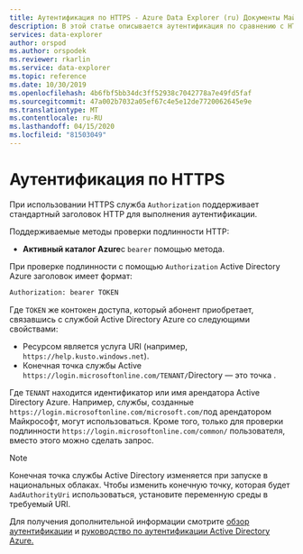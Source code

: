 ```yaml
---
title: Аутентификация по HTTPS - Azure Data Explorer (ru) Документы Майкрософт
description: В этой статье описывается аутентификация по сравнению с HTTPS в Azure Data Explorer.
services: data-explorer
author: orspod
ms.author: orspodek
ms.reviewer: rkarlin
ms.service: data-explorer
ms.topic: reference
ms.date: 10/30/2019
ms.openlocfilehash: 4b6fbf5bb34dc3ff52938c7042778a7e49fd5faf
ms.sourcegitcommit: 47a002b7032a05ef67c4e5e12de7720062645e9e
ms.translationtype: MT
ms.contentlocale: ru-RU
ms.lasthandoff: 04/15/2020
ms.locfileid: "81503049"
---
```

# <a name="authentication-over-https"></a>Аутентификация по HTTPS

При использовании HTTPS служба `Authorization` поддерживает стандартный заголовок HTTP для выполнения аутентификации.

Поддерживаемые методы проверки подлинности HTTP:

* **Активный каталог Azure**с `bearer` помощью метода.

При проверке подлинности с помощью `Authorization` Active Directory Azure заголовок имеет формат:

```txt
Authorization: bearer TOKEN
```

Где `TOKEN` же контокен доступа, который абонент приобретает, связавшись с службой Active Directory Azure со следующими свойствами:

* Ресурсом является услуга URI (например, `https://help.kusto.windows.net`).
* Конечная точка службы Active `https://login.microsoftonline.com/TENANT/`Directory — это точка .

Где `TENANT` находится идентификатор или имя арендатора Active Directory Azure. Например, службы, созданные `https://login.microsoftonline.com/microsoft.com/`под арендатором Майкрософт, могут использоваться. Кроме того, только для проверки подлинности `https://login.microsoftonline.com/common/` пользователя, вместо этого можно сделать запрос.

> [!NOTE]
> Конечная точка службы Active Directory изменяется при запуске в национальных облаках.
> Чтобы изменить конечную точку, которая будет `AadAuthorityUri` использоваться, установите переменную среды в требуемый URI.

Для получения дополнительной информации смотрите [обзор аутентификации](../../management/access-control/index.md) и [руководство по аутентификации Active Directory Azure.](../../management/access-control/how-to-authenticate-with-aad.md)